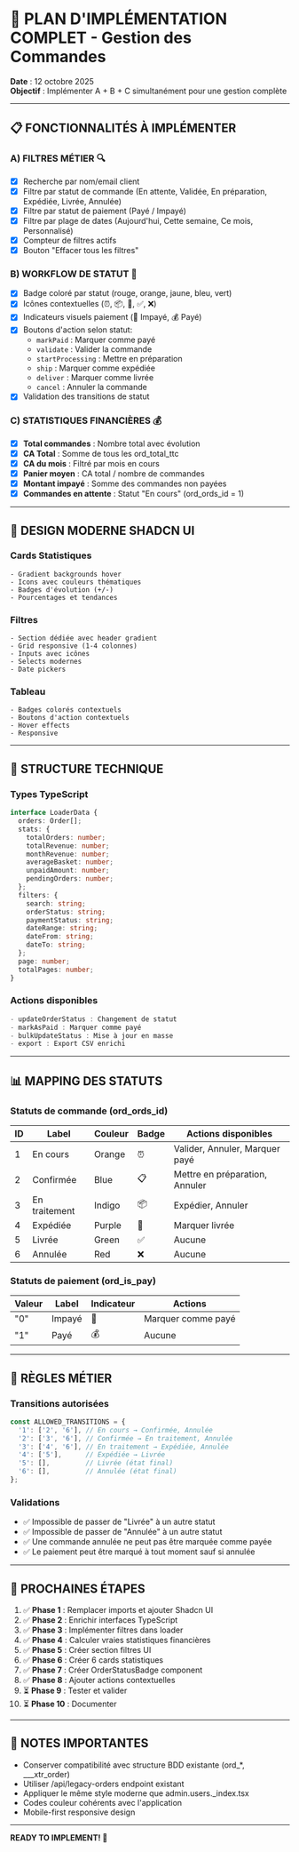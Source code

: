 # 🚀 PLAN D'IMPLÉMENTATION COMPLET - Gestion des Commandes

**Date** : 12 octobre 2025  
**Objectif** : Implémenter A + B + C simultanément pour une gestion complète

---

## 📋 FONCTIONNALITÉS À IMPLÉMENTER

### A) FILTRES MÉTIER 🔍
- [x] Recherche par nom/email client
- [x] Filtre par statut de commande (En attente, Validée, En préparation, Expédiée, Livrée, Annulée)
- [x] Filtre par statut de paiement (Payé / Impayé)
- [x] Filtre par plage de dates (Aujourd'hui, Cette semaine, Ce mois, Personnalisé)
- [x] Compteur de filtres actifs
- [x] Bouton "Effacer tous les filtres"

### B) WORKFLOW DE STATUT 🔄
- [x] Badge coloré par statut (rouge, orange, jaune, bleu, vert)
- [x] Icônes contextuelles (⏰, 📦, 🚚, ✅, ❌)
- [x] Indicateurs visuels paiement (🔴 Impayé, 💰 Payé)
- [x] Boutons d'action selon statut:
  - `markPaid` : Marquer comme payé
  - `validate` : Valider la commande
  - `startProcessing` : Mettre en préparation
  - `ship` : Marquer comme expédiée
  - `deliver` : Marquer comme livrée
  - `cancel` : Annuler la commande
- [x] Validation des transitions de statut

### C) STATISTIQUES FINANCIÈRES 💰
- [x] **Total commandes** : Nombre total avec évolution
- [x] **CA Total** : Somme de tous les ord_total_ttc
- [x] **CA du mois** : Filtré par mois en cours
- [x] **Panier moyen** : CA total / nombre de commandes
- [x] **Montant impayé** : Somme des commandes non payées
- [x] **Commandes en attente** : Statut "En cours" (ord_ords_id = 1)

---

## 🎨 DESIGN MODERNE SHADCN UI

### Cards Statistiques
```tsx
- Gradient backgrounds hover
- Icons avec couleurs thématiques
- Badges d'évolution (+/-)
- Pourcentages et tendances
```

### Filtres
```tsx
- Section dédiée avec header gradient
- Grid responsive (1-4 colonnes)
- Inputs avec icônes
- Selects modernes
- Date pickers
```

### Tableau
```tsx
- Badges colorés contextuels
- Boutons d'action contextuels
- Hover effects
- Responsive
```

---

## 🔧 STRUCTURE TECHNIQUE

### Types TypeScript
```typescript
interface LoaderData {
  orders: Order[];
  stats: {
    totalOrders: number;
    totalRevenue: number;
    monthRevenue: number;
    averageBasket: number;
    unpaidAmount: number;
    pendingOrders: number;
  };
  filters: {
    search: string;
    orderStatus: string;
    paymentStatus: string;
    dateRange: string;
    dateFrom: string;
    dateTo: string;
  };
  page: number;
  totalPages: number;
}
```

### Actions disponibles
```typescript
- updateOrderStatus : Changement de statut
- markAsPaid : Marquer comme payé
- bulkUpdateStatus : Mise à jour en masse
- export : Export CSV enrichi
```

---

## 📊 MAPPING DES STATUTS

### Statuts de commande (ord_ords_id)
| ID | Label | Couleur | Badge | Actions disponibles |
|----|-------|---------|-------|---------------------|
| 1 | En cours | Orange | ⏰ | Valider, Annuler, Marquer payé |
| 2 | Confirmée | Blue | 📋 | Mettre en préparation, Annuler |
| 3 | En traitement | Indigo | 📦 | Expédier, Annuler |
| 4 | Expédiée | Purple | 🚚 | Marquer livrée |
| 5 | Livrée | Green | ✅ | Aucune |
| 6 | Annulée | Red | ❌ | Aucune |

### Statuts de paiement (ord_is_pay)
| Valeur | Label | Indicateur | Actions |
|--------|-------|------------|---------|
| "0" | Impayé | 🔴 | Marquer comme payé |
| "1" | Payé | 💰 | Aucune |

---

## 🎯 RÈGLES MÉTIER

### Transitions autorisées
```typescript
const ALLOWED_TRANSITIONS = {
  '1': ['2', '6'], // En cours → Confirmée, Annulée
  '2': ['3', '6'], // Confirmée → En traitement, Annulée
  '3': ['4', '6'], // En traitement → Expédiée, Annulée
  '4': ['5'],      // Expédiée → Livrée
  '5': [],         // Livrée (état final)
  '6': [],         // Annulée (état final)
};
```

### Validations
- ✅ Impossible de passer de "Livrée" à un autre statut
- ✅ Impossible de passer de "Annulée" à un autre statut
- ✅ Une commande annulée ne peut pas être marquée comme payée
- ✅ Le paiement peut être marqué à tout moment sauf si annulée

---

## 🚀 PROCHAINES ÉTAPES

1. ✅ **Phase 1** : Remplacer imports et ajouter Shadcn UI
2. ✅ **Phase 2** : Enrichir interfaces TypeScript
3. ✅ **Phase 3** : Implémenter filtres dans loader
4. ✅ **Phase 4** : Calculer vraies statistiques financières
5. ✅ **Phase 5** : Créer section filtres UI
6. ✅ **Phase 6** : Créer 6 cards statistiques
7. ✅ **Phase 7** : Créer OrderStatusBadge component
8. ✅ **Phase 8** : Ajouter actions contextuelles
9. ⏳ **Phase 9** : Tester et valider
10. ⏳ **Phase 10** : Documenter

---

## 📝 NOTES IMPORTANTES

- Conserver compatibilité avec structure BDD existante (ord_*, ___xtr_order)
- Utiliser /api/legacy-orders endpoint existant
- Appliquer le même style moderne que admin.users._index.tsx
- Codes couleur cohérents avec l'application
- Mobile-first responsive design

---

**READY TO IMPLEMENT! 🎯**
